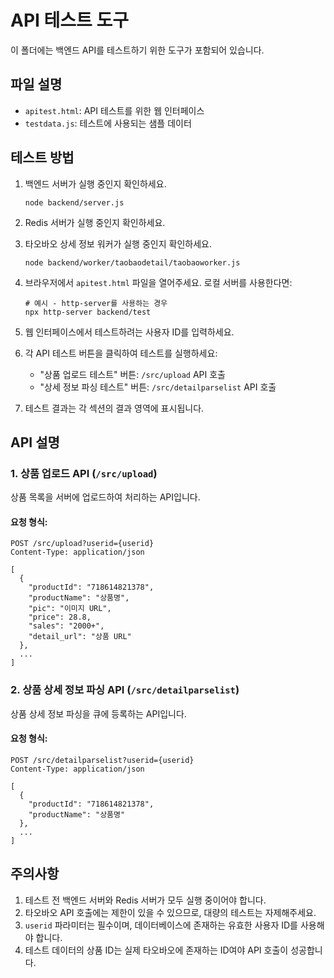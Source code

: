 # API 테스트 도구

이 폴더에는 백엔드 API를 테스트하기 위한 도구가 포함되어 있습니다.

## 파일 설명

- `apitest.html`: API 테스트를 위한 웹 인터페이스
- `testdata.js`: 테스트에 사용되는 샘플 데이터

## 테스트 방법

1. 백엔드 서버가 실행 중인지 확인하세요.
   ```
   node backend/server.js
   ```

2. Redis 서버가 실행 중인지 확인하세요.

3. 타오바오 상세 정보 워커가 실행 중인지 확인하세요.
   ```
   node backend/worker/taobaodetail/taobaoworker.js
   ```

4. 브라우저에서 `apitest.html` 파일을 열어주세요. 로컬 서버를 사용한다면:
   ```
   # 예시 - http-server를 사용하는 경우
   npx http-server backend/test
   ```

5. 웹 인터페이스에서 테스트하려는 사용자 ID를 입력하세요.

6. 각 API 테스트 버튼을 클릭하여 테스트를 실행하세요:
   - "상품 업로드 테스트" 버튼: `/src/upload` API 호출
   - "상세 정보 파싱 테스트" 버튼: `/src/detailparselist` API 호출

7. 테스트 결과는 각 섹션의 결과 영역에 표시됩니다.

## API 설명

### 1. 상품 업로드 API (`/src/upload`)

상품 목록을 서버에 업로드하여 처리하는 API입니다.

#### 요청 형식:
```
POST /src/upload?userid={userid}
Content-Type: application/json

[
  {
    "productId": "718614821378",
    "productName": "상품명",
    "pic": "이미지 URL",
    "price": 28.8,
    "sales": "2000+",
    "detail_url": "상품 URL"
  },
  ...
]
```

### 2. 상품 상세 정보 파싱 API (`/src/detailparselist`)

상품 상세 정보 파싱을 큐에 등록하는 API입니다.

#### 요청 형식:
```
POST /src/detailparselist?userid={userid}
Content-Type: application/json

[
  {
    "productId": "718614821378",
    "productName": "상품명"
  },
  ...
]
```

## 주의사항

1. 테스트 전 백엔드 서버와 Redis 서버가 모두 실행 중이어야 합니다.
2. 타오바오 API 호출에는 제한이 있을 수 있으므로, 대량의 테스트는 자제해주세요.
3. `userid` 파라미터는 필수이며, 데이터베이스에 존재하는 유효한 사용자 ID를 사용해야 합니다.
4. 테스트 데이터의 상품 ID는 실제 타오바오에 존재하는 ID여야 API 호출이 성공합니다. 